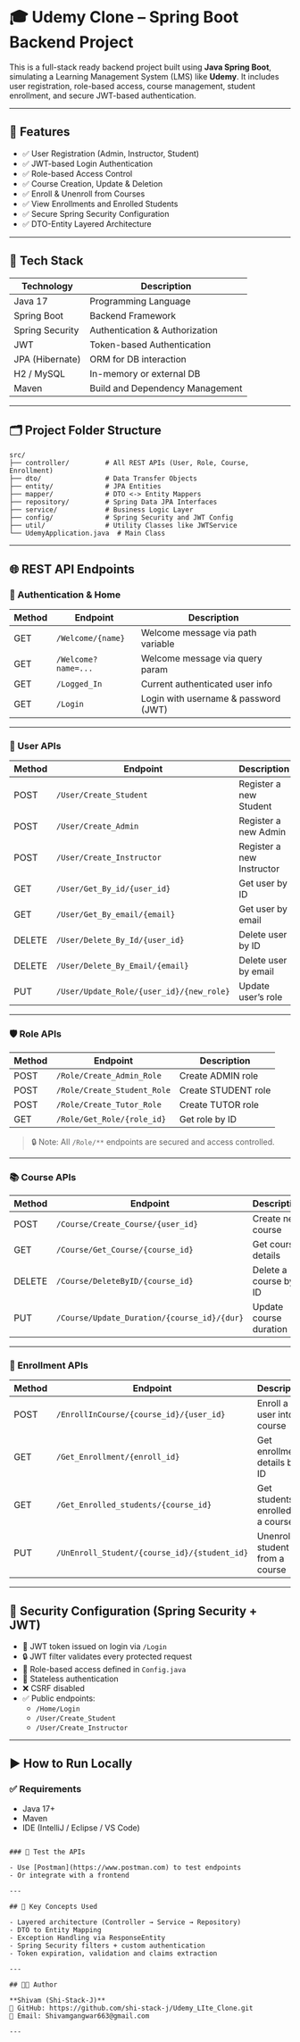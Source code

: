 
# 🎓 Udemy Clone – Spring Boot Backend Project

This is a full-stack ready backend project built using **Java Spring Boot**, simulating a Learning Management System (LMS) like **Udemy**. It includes user registration, role-based access, course management, student enrollment, and secure JWT-based authentication.

---

## 🚀 Features

- ✅ User Registration (Admin, Instructor, Student)
- ✅ JWT-based Login Authentication
- ✅ Role-based Access Control
- ✅ Course Creation, Update & Deletion
- ✅ Enroll & Unenroll from Courses
- ✅ View Enrollments and Enrolled Students
- ✅ Secure Spring Security Configuration
- ✅ DTO-Entity Layered Architecture

---

## 🧰 Tech Stack

| Technology      | Description                        |
|----------------|------------------------------------|
| Java 17         | Programming Language               |
| Spring Boot     | Backend Framework                  |
| Spring Security | Authentication & Authorization     |
| JWT             | Token-based Authentication         |
| JPA (Hibernate) | ORM for DB interaction             |
| H2 / MySQL      | In-memory or external DB           |
| Maven           | Build and Dependency Management    |

---

## 🗂️ Project Folder Structure

```
src/
├── controller/         # All REST APIs (User, Role, Course, Enrollment)
├── dto/                # Data Transfer Objects
├── entity/             # JPA Entities
├── mapper/             # DTO <-> Entity Mappers
├── repository/         # Spring Data JPA Interfaces
├── service/            # Business Logic Layer
├── config/             # Spring Security and JWT Config
├── util/               # Utility Classes like JWTService
└── UdemyApplication.java  # Main Class
```

---

## 🌐 REST API Endpoints

### 🔐 Authentication & Home

| Method | Endpoint             | Description                          |
|--------|----------------------|--------------------------------------|
| GET    | `/Welcome/{name}`    | Welcome message via path variable    |
| GET    | `/Welcome?name=...`  | Welcome message via query param      |
| GET    | `/Logged_In`         | Current authenticated user info      |
| GET    | `/Login`             | Login with username & password (JWT) |

---

### 👤 User APIs

| Method | Endpoint                                 | Description                         |
|--------|------------------------------------------|-------------------------------------|
| POST   | `/User/Create_Student`                   | Register a new Student              |
| POST   | `/User/Create_Admin`                     | Register a new Admin                |
| POST   | `/User/Create_Instructor`                | Register a new Instructor           |
| GET    | `/User/Get_By_id/{user_id}`              | Get user by ID                      |
| GET    | `/User/Get_By_email/{email}`             | Get user by email                   |
| DELETE | `/User/Delete_By_Id/{user_id}`           | Delete user by ID                   |
| DELETE | `/User/Delete_By_Email/{email}`          | Delete user by email                |
| PUT    | `/User/Update_Role/{user_id}/{new_role}` | Update user’s role                  |

---

### 🛡️ Role APIs

| Method | Endpoint                    | Description             |
|--------|-----------------------------|-------------------------|
| POST   | `/Role/Create_Admin_Role`   | Create ADMIN role       |
| POST   | `/Role/Create_Student_Role` | Create STUDENT role     |
| POST   | `/Role/Create_Tutor_Role`   | Create TUTOR role       |
| GET    | `/Role/Get_Role/{role_id}`  | Get role by ID          |

> 🔒 Note: All `/Role/**` endpoints are secured and access controlled.

---

### 📚 Course APIs

| Method | Endpoint                                      | Description                     |
|--------|-----------------------------------------------|---------------------------------|
| POST   | `/Course/Create_Course/{user_id}`             | Create new course               |
| GET    | `/Course/Get_Course/{course_id}`              | Get course details              |
| DELETE | `/Course/DeleteByID/{course_id}`              | Delete a course by ID           |
| PUT    | `/Course/Update_Duration/{course_id}/{dur}`   | Update course duration          |

---

### 📝 Enrollment APIs

| Method | Endpoint                                                      | Description                             |
|--------|---------------------------------------------------------------|-----------------------------------------|
| POST   | `/EnrollInCourse/{course_id}/{user_id}`                       | Enroll a user into a course             |
| GET    | `/Get_Enrollment/{enroll_id}`                                 | Get enrollment details by ID            |
| GET    | `/Get_Enrolled_students/{course_id}`                          | Get students enrolled in a course       |
| PUT    | `/UnEnroll_Student/{course_id}/{student_id}`                  | Unenroll a student from a course        |

---

## 🔐 Security Configuration (Spring Security + JWT)

- 🔑 JWT token issued on login via `/Login`
- 🔒 JWT filter validates every protected request
- 👥 Role-based access defined in `Config.java`
- 🔐 Stateless authentication
- ❌ CSRF disabled
- ✅ Public endpoints:
  - `/Home/Login`
  - `/User/Create_Student`
  - `/User/Create_Instructor`

---

## ▶️ How to Run Locally

### ✅ Requirements

- Java 17+
- Maven
- IDE (IntelliJ / Eclipse / VS Code)
```

### 🧪 Test the APIs

- Use [Postman](https://www.postman.com) to test endpoints
- Or integrate with a frontend

---

## 🧠 Key Concepts Used

- Layered architecture (Controller → Service → Repository)
- DTO to Entity Mapping
- Exception Handling via ResponseEntity
- Spring Security filters + custom authentication
- Token expiration, validation and claims extraction

---

## 🧑‍💻 Author

**Shivam (Shi-Stack-J)**  
🔗 GitHub: https://github.com/shi-stack-j/Udemy_LIte_Clone.git
📧 Email: Shivamgangwar663@gmail.com

---

